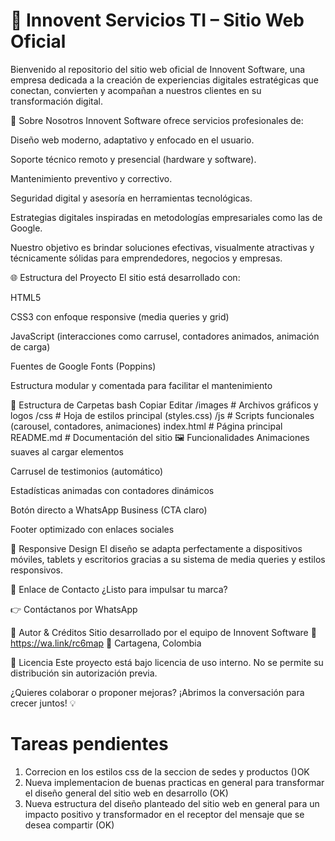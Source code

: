 <h1> 🧠 Innovent Servicios TI – Sitio Web Oficial </h1>
Bienvenido al repositorio del sitio web oficial de Innovent Software, una empresa dedicada a la creación de experiencias digitales estratégicas que conectan, convierten y acompañan a nuestros clientes en su transformación digital.

🚀 Sobre Nosotros
Innovent Software ofrece servicios profesionales de:

Diseño web moderno, adaptativo y enfocado en el usuario.

Soporte técnico remoto y presencial (hardware y software).

Mantenimiento preventivo y correctivo.

Seguridad digital y asesoría en herramientas tecnológicas.

Estrategias digitales inspiradas en metodologías empresariales como las de Google.

Nuestro objetivo es brindar soluciones efectivas, visualmente atractivas y técnicamente sólidas para emprendedores, negocios y empresas.

🌐 Estructura del Proyecto
El sitio está desarrollado con:

HTML5

CSS3 con enfoque responsive (media queries y grid)

JavaScript (interacciones como carrusel, contadores animados, animación de carga)

Fuentes de Google Fonts (Poppins)

Estructura modular y comentada para facilitar el mantenimiento

📁 Estructura de Carpetas
bash
Copiar
Editar
/images        # Archivos gráficos y logos
/css           # Hoja de estilos principal (styles.css)
/js            # Scripts funcionales (carousel, contadores, animaciones)
index.html     # Página principal
README.md      # Documentación del sitio
🖼️ Funcionalidades
Animaciones suaves al cargar elementos

Carrusel de testimonios (automático)

Estadísticas animadas con contadores dinámicos

Botón directo a WhatsApp Business (CTA claro)

Footer optimizado con enlaces sociales

📱 Responsive Design
El diseño se adapta perfectamente a dispositivos móviles, tablets y escritorios gracias a su sistema de media queries y estilos responsivos.

📲 Enlace de Contacto
¿Listo para impulsar tu marca?

👉 Contáctanos por WhatsApp

🧠 Autor & Créditos
Sitio desarrollado por el equipo de Innovent Software
📧 https://wa.link/rc6map 
📍 Cartagena, Colombia

📄 Licencia
Este proyecto está bajo licencia de uso interno. No se permite su distribución sin autorización previa.

¿Quieres colaborar o proponer mejoras?
¡Abrimos la conversación para crecer juntos! 💡

<h1>Tareas pendientes </h1>

1. Correcion en los estilos css de la seccion de sedes y productos ()OK
2. Nueva implementacion de buenas practicas en general para transformar el diseño general del sitio web en desarrollo (OK)
3. Nueva estructura del diseño planteado del sitio web en general para un impacto positivo y transformador en el receptor del mensaje que se desea compartir (OK)

